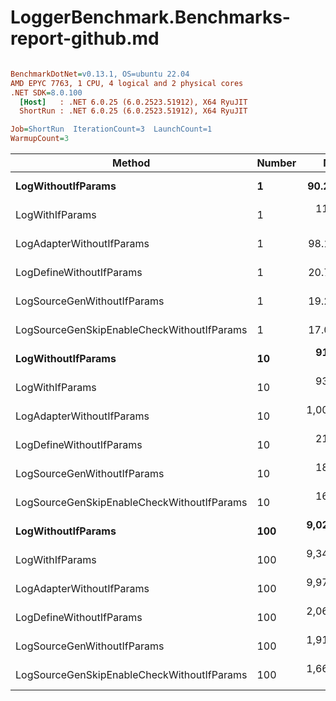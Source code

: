 # LoggerBenchmark.Benchmarks-report-github.md

``` ini

BenchmarkDotNet=v0.13.1, OS=ubuntu 22.04
AMD EPYC 7763, 1 CPU, 4 logical and 2 physical cores
.NET SDK=8.0.100
  [Host]   : .NET 6.0.25 (6.0.2523.51912), X64 RyuJIT
  ShortRun : .NET 6.0.25 (6.0.2523.51912), X64 RyuJIT

Job=ShortRun  IterationCount=3  LaunchCount=1  
WarmupCount=3  

```
|                                     Method | Number |        Mean |        Error |     StdDev |         Min |          Max |  Gen 0 | Allocated |
|------------------------------------------- |------- |------------:|-------------:|-----------:|------------:|-------------:|-------:|----------:|
|                         **LogWithoutIfParams** |      **1** |    **90.29 ns** |     **1.826 ns** |   **0.100 ns** |    **90.21 ns** |     **90.40 ns** | **0.0010** |      **88 B** |
|                            LogWithIfParams |      1 |   117.91 ns |    14.478 ns |   0.794 ns |   117.04 ns |    118.60 ns | 0.0010 |      88 B |
|                  LogAdapterWithoutIfParams |      1 |    98.10 ns |    11.707 ns |   0.642 ns |    97.62 ns |     98.83 ns | 0.0010 |      88 B |
|                   LogDefineWithoutIfParams |      1 |    20.79 ns |     1.249 ns |   0.068 ns |    20.75 ns |     20.87 ns |      - |         - |
|                LogSourceGenWithoutIfParams |      1 |    19.24 ns |     0.461 ns |   0.025 ns |    19.22 ns |     19.27 ns |      - |         - |
| LogSourceGenSkipEnableCheckWithoutIfParams |      1 |    17.07 ns |     0.419 ns |   0.023 ns |    17.04 ns |     17.09 ns |      - |         - |
|                         **LogWithoutIfParams** |     **10** |   **915.19 ns** |   **161.725 ns** |   **8.865 ns** |   **909.91 ns** |    **925.43 ns** | **0.0105** |     **880 B** |
|                            LogWithIfParams |     10 |   937.87 ns |    35.551 ns |   1.949 ns |   936.31 ns |    940.05 ns | 0.0105 |     880 B |
|                  LogAdapterWithoutIfParams |     10 | 1,002.64 ns |   258.305 ns |  14.159 ns |   989.59 ns |  1,017.69 ns | 0.0095 |     880 B |
|                   LogDefineWithoutIfParams |     10 |   211.99 ns |     0.977 ns |   0.054 ns |   211.93 ns |    212.03 ns |      - |         - |
|                LogSourceGenWithoutIfParams |     10 |   188.82 ns |    15.920 ns |   0.873 ns |   188.22 ns |    189.83 ns |      - |         - |
| LogSourceGenSkipEnableCheckWithoutIfParams |     10 |   167.01 ns |     4.054 ns |   0.222 ns |   166.76 ns |    167.18 ns |      - |         - |
|                         **LogWithoutIfParams** |    **100** | **9,026.07 ns** |   **550.136 ns** |  **30.155 ns** | **9,003.44 ns** |  **9,060.30 ns** | **0.0916** |   **8,800 B** |
|                            LogWithIfParams |    100 | 9,345.19 ns |   476.569 ns |  26.122 ns | 9,315.23 ns |  9,363.17 ns | 0.0916 |   8,800 B |
|                  LogAdapterWithoutIfParams |    100 | 9,975.72 ns | 2,034.616 ns | 111.524 ns | 9,885.97 ns | 10,100.58 ns | 0.0916 |   8,800 B |
|                   LogDefineWithoutIfParams |    100 | 2,064.81 ns |    17.844 ns |   0.978 ns | 2,063.68 ns |  2,065.44 ns |      - |         - |
|                LogSourceGenWithoutIfParams |    100 | 1,916.25 ns |   973.519 ns |  53.362 ns | 1,873.76 ns |  1,976.14 ns |      - |         - |
| LogSourceGenSkipEnableCheckWithoutIfParams |    100 | 1,665.65 ns |    25.797 ns |   1.414 ns | 1,664.46 ns |  1,667.21 ns |      - |         - |

